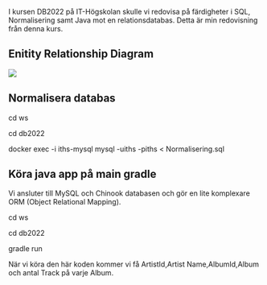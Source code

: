 I kursen DB2022 på IT-Högskolan skulle vi redovisa på färdigheter i SQL, Normalisering samt Java mot en relationsdatabas. 
Detta är min redovisning från denna kurs.


## Enitity Relationship Diagram

[![](https://mermaid.ink/img/pako:eNp1k92OgyAQhV-FcN2-ALe72Z9k02ziXnqDMq0kCg0MTYz23ZcCumhZr5zjmW9OBpxoqwVQRsG8Sn4xfKhVhU6AQjLPx6OeyHenFRBGOm6fvqWyajute-_hiKDEv74P3TRjETUvlnfDxX7aVCviH-nNSfkUtbJopLqQN2ksnvgAq_LFF-HuESFajLFJywgoo_veksWUjwnCY8pDSdzIzIQXiWMckoPLaZ_Jvi_uo7wjqW66v4FNrowa6mK2vyj7nkKSFeO74ta3QZaTSGtKpowZ6oVYlXPsewo5VozvCncts4d6s75tf5r6M163J3NyQwPGI-mBDmAGLoW_4wFcU-zAh6TMvwo4c9djTaOVO9TVqFrK0Dg4UHcVHCH9GJSdeW_h_gtEtyHu?type=png)](https://mermaid.live/edit#pako:eNp1k92OgyAQhV-FcN2-ALe72Z9k02ziXnqDMq0kCg0MTYz23ZcCumhZr5zjmW9OBpxoqwVQRsG8Sn4xfKhVhU6AQjLPx6OeyHenFRBGOm6fvqWyajute-_hiKDEv74P3TRjETUvlnfDxX7aVCviH-nNSfkUtbJopLqQN2ksnvgAq_LFF-HuESFajLFJywgoo_veksWUjwnCY8pDSdzIzIQXiWMckoPLaZ_Jvi_uo7wjqW66v4FNrowa6mK2vyj7nkKSFeO74ta3QZaTSGtKpowZ6oVYlXPsewo5VozvCncts4d6s75tf5r6M163J3NyQwPGI-mBDmAGLoW_4wFcU-zAh6TMvwo4c9djTaOVO9TVqFrK0Dg4UHcVHCH9GJSdeW_h_gtEtyHu)

## Normalisera databas


cd ws

cd db2022

docker exec -i iths-mysql mysql -uiths -piths < Normalisering.sql



## Köra java app på main gradle
Vi ansluter till MySQL och Chinook databasen och gör en lite komplexare ORM (Object Relational Mapping).

cd ws

cd db2022

gradle run


När vi köra den här koden kommer vi få ArtistId,Artist Name,AlbumId,Album och antal Track på varje Album.






